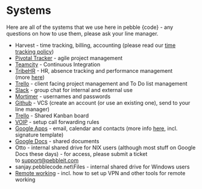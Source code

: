 # Systems

Here are all of the systems that we use here in pebble {code} - any questions on how to use them, please ask your line manager. 

- Harvest - time tracking, billing, accounting (please read our [time tracking policy](https://sites.google.com/a/pebblecode.com/wiki/people/policies/time-tracking))
- [Pivotal Tracker](https://www.google.com/url?q=https%3A%2F%2Fwww.pivotaltracker.com%2F&sa=D&sntz=1&usg=AFrqEzekbe7az-MA1ADSTJRYfrW8g4jfpw) - agile project management
- [Teamcity](http://www.google.com/url?q=http%3A%2F%2Fsanjay.pebblecode.net%3A8080&sa=D&sntz=1&usg=AFrqEzePqB-iNoAmCTNCJQIaIspYB_kAng) - Continuous Integration
- [TribeHR](http://www.google.com/url?q=http%3A%2F%2Fpebblecode.mytribehr.com%2F&sa=D&sntz=1&usg=AFrqEzfcqIG6Y2RqqfIh7bs1NTQEmurMTg) - HR, absence tracking and performance management (more [here](https://sites.google.com/a/pebblecode.com/wiki/systems/tribehr-introduction-employee-notes)) 
- [Trello](trello.com) - client facing project management and To Do list management
- [Slack](pebblecode.slack.com) - group chat for internal and external use
- [Mortimer](https://www.google.com/url?q=https%3A%2F%2Fmortimer.apu.pebbleit.com%2Flogin&sa=D&sntz=1&usg=AFrqEzcQ2mbdAcMpHmWb4nOyGtSQTL9huA) - usernames and passwords
- [Github](https://www.google.com/url?q=https%3A%2F%2Fgithub.com%2Fpebblecode&sa=D&sntz=1&usg=AFrqEzdEsj6n_9ZsJ34qDRJnv_cjmNFC8A) - VCS (create an account (or use an existing one), send to your line manager)
- [Trello](https://www.google.com/url?q=https%3A%2F%2Ftrello.com%2Fboard%2Fthe-pebble-way-actions&sa=D&sntz=1&usg=AFrqEzf1v958jMD2wxiQI3ul2aCr3tiwnA) - Shared Kanban board
- [VOIP](http://www.google.com/url?q=http%3A%2F%2Fvoip.pebbleit.com%2Fmyphone%2Flogin%2F&sa=D&sntz=1&usg=AFrqEzcI2rQReLspraxxe5cuz1U0Xeg4_A) - setup call forwarding rules
- [Google Apps](https://mail.google.com/a/pebblecode.com) - email, calendar and contacts (more info [here](https://sites.google.com/a/pebblecode.com/wiki/systems/email), incl. signature template)
- [Google Docs](https://docs.google.com/a/pebblecode.com) - shared documents
- Otto - internal shared drive for NIX users (although most stuff on Google Docs these days) - for access, please submit a ticket to [support@pebbleit.com](mailto:support@pebbleit.com)
- sanjay.pebblecode.net\Files - internal shared drive for Windows users
- [Remote working](https://sites.google.com/a/pebblecode.com/wiki/systems/remote-working) - incl. how to set up VPN and other tools for remote working
